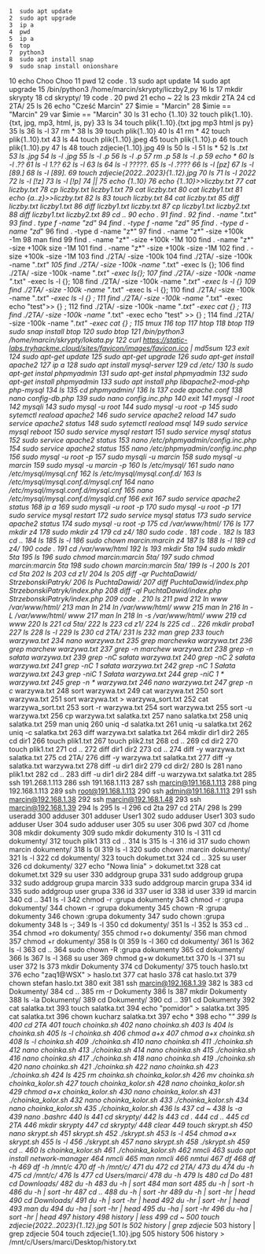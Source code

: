     1  sudo apt update
    2  sudo apt upgrade
    3  ip a
    4  pwd
    5  ip a
    6  top
    7  python3
    8  sudo apt install snap
    9  sudo snap install onionshare
   10  echo Choo Choo
   11  pwd
   12  code .
   13  sudo apt update
   14  sudo apt upgrade
   15  /bin/python3 /home/marcin/skrypty/liczby2,py
   16  ls
   17  mkdir skrypty
   18  cd skrypty/
   19  code .
   20  pwd
   21  echo ~
   22  ls
   23  mkdir 2TA
   24  cd 2TA/
   25  ls
   26  echo "Cześć Marcin"
   27  $imie = "Marcin"
   28  $imie == "Marcin"
   29  var $imie == "Marcin"
   30  ls
   31  echo {1..10}
   32  touch plik{1..10}.{txt, jpg, mp3, html, js, py}
   33  ls
   34  touch plik{1..10}.{txt jpg mp3 html js py}
   35  ls
   36  ls -l
   37  rm  *
   38  ls
   39  touch plik{1..10}
   40  ls
   41  rm *
   42  touch plik{1..10}.txt
   43  ls
   44  touch plik{1..10}.jpeg
   45  touch plik{1..10}.p
   46  touch plik{1..10}.py
   47  ls
   48  touch zdjecie{1..10}.jpg
   49  ls
   50  ls -l
   51  ls *
   52  ls *.txt
   53  ls *.jpg
   54  ls -l *.jpg
   55  ls -l *.p
   56  ls -l *.p*
   57  rm *.p
   58  ls -l *.p*
   59  echo *
   60  ls -l *.??
   61  ls -l *1.??
   62  ls -l
   63  ls
   64  ls -l ?????.*
   65  ls -l *.????
   66  ls -l [pz]*
   67  ls -l *[89.]*
   68  ls -l *[89].*
   69  touch zdjecie{2022..2023}{1..12}.jpg
   70  ls
   71  ls -l *2022*
   72  ls -l [!z]*
   73  ls -l [!p]*
   74  ||
   75  echo {1..10}
   76  echo {1..10}>>liczby.txt
   77  cat liczby.txt
   78  cp liczby.txt liczby1.txt
   79  cat liczby.txt 
   80  cat liczby1.txt 
   81  echo {a..z}>>liczby.txt
   82  ls
   83  touch liczby.txt 
   84  cat liczby.txt 
   85  diff liczby.txt liczby1.txt
   86  diff liczby1.txt liczby.txt
   87  cp liczby1.txt liczby2.txt
   88  diff liczby1.txt liczby2.txt
   89  cd ..
   90  echo .
   91  find .
   92  find . -name "*.txt"
   93  find . type f -name "zd*"
   94  find . -type f -name "zd*"
   95  find . -type d -name "zd*"
   96  find . -type d -name "z*"
   97  find . -name "z*" -size +100k -1m
   98  man find
   99  find . -name "z*" -size +100k -1M
  100  find . -name "z*" -size +100k size -1M
  101  find . -name "z*" -size +100k -size -1M
  102  find . -size +100k -size -1M
  103  find ./2TA/ -size -100k 
  104  find ./2TA/ -size -100k -name "*.txt"
  105  find ./2TA/ -size -100k -name "*.txt" -exec ls {};
  106  find ./2TA/ -size -100k -name "*.txt" -exec ls{};
  107  find ./2TA/ -size -100k -name "*.txt" -exec ls -l {};
  108  find ./2TA/ -size -100k -name "*.txt" -exec ls -l {}
  109  find ./2TA/ -size -100k -name "*.txt" -exec ls -l {}\;
  110  find ./2TA/ -size -100k -name "*.txt" -exec ls -l {} \;
  111  find ./2TA/ -size -100k -name "*.txt" -exec echo "test">> {} \;
  112  find ./2TA/ -size -100k -name "*.txt" -exec cat {} \;
  113  find ./2TA/ -size -100k -name "*.txt" -exec echo "test" >> {} \;
  114  find ./2TA/ -size -100k -name "*.txt" -exec cat {} \;
  115  tmux
  116  top
  117  htop
  118  btop
  119  sudo snap install btop
  120  sudo btop
  121  /bin/python3 /home/marcin/skrypty/lokata.py
  122  curl https://static-labs.tryhackme.cloud/sites/favicon/images/favicon.ico | md5sum
  123  exit
  124  sudo apt-get update
  125  sudo apt-get upgrade
  126  sudo apt-get install apache2
  127  ip a
  128  sudo apt install mysql-server
  129  cd /etc/
  130  ls sudo apt-get instal phpmyadmin
  131  sudo apt-get instal phpmyadmin
  132  sudo apt-get install phpmyadmin
  133  sudo apt install php libapache2-mod-php php-mysql
  134  ls
  135  cd phpmyadmin/
  136  ls
  137  code apache.conf 
  138  nano config-db.php 
  139  sudo nano config.inc.php 
  140  exit
  141  mysql -l root
  142  mysqli
  143  sudo mysql -u root
  144  sudo mysql -u root -p
  145  sudo sytemctl reaload apache2
  146  sudo service apache2 reload
  147  sudo service apache2 status
  148  sudo sytemctl reaload msql
  149  sudo service mysql reboot
  150  sudo service mysql restart
  151  sudo service mysql status
  152  sudo service apache2 status
  153  nano /etc/phpmyadmin/config.inc.php 
  154  sudo service apache2 status
  155  nano /etc/phpmyadmin/config.inc.php 
  156  sudo mysql -u root -p
  157  sudo mysqli -u marcin
  158  sudo mysql -u marcin
  159  sudo mysql -u marcin -p
  160  ls /etc/mysql/
  161  sudo nano /etc/mysql/mysql.cnf 
  162  ls /etc/mysql/mysql.conf.d/
  163  ls /etc/mysql/mysql.conf.d/mysql.cnf 
  164  nano /etc/mysql/mysql.conf.d/mysql.cnf 
  165  nano /etc/mysql/mysql.conf.d/mysqld.cnf 
  166  exit
  167  sudo service apache2 status
  168  ip a
  169  sudo mysqli -u root -p
  170  sudo mysql -u root -p
  171  sudo service mysql restart
  172  sudo service mysql status
  173  sudo service apache2 status
  174  sudo mysql -u root -p
  175  cd /var/www/html/
  176  ls
  177  mkdir z4
  178  sudo mkdir z4
  179  cd z4/
  180  sudo code .
  181  code .
  182  ls
  183  cd ..
  184  ls
  185  ls -l
  186  sudo chown marcin:marcin z4
  187  ls
  188  ls -l
  189  cd z4/
  190  code .
  191  cd /var/www/html
  192  ls
  193  mkdir 5ta
  194  sudo mkdir 5ta
  195  ls
  196  sudo chmod marcin:marcin 5ta/
  197  sudo chmod marcin:marcin 5ta
  198  sudo chown marcin:marcin 5ta/
  199  ls -l
  200  ls
  201  cd 5ta
  202  ls
  203  cd z1/
  204  ls
  205  diff -qr PuchtaDawid/ StrzebonskiPatryk/
  206  ls PuchtaDawid/
  207  diff PuchtaDawid/index.php StrzebonskiPatryk/index.php 
  208  diff -ql PuchtaDawid/index.php StrzebonskiPatryk/index.php 
  209  code .
  210  ls
  211  pwd
  212  ln www /var/www/html/
  213  man ln
  214  ln /var/www/html/ www
  215  man ln
  216  ln -L /var/www/html/ www
  217  man ln
  218  ln -s /var/www/html/ www
  219  cd www
  220  ls
  221  cd 5ta/
  222  ls
  223  cd z1/
  224  ls
  225  cd ..
  226  mkdir proba1
  227  ls
  228  ls -l
  229  ls
  230  cd 2TA/
  231  ls
  232  man grep
  233  touch warzywa.txt
  234  nano warzywa.txt 
  235  grep marchewka warzywa.txt 
  236  grep marchew warzywa.txt 
  237  grep -n marchew warzywa.txt 
  238  grep -n sałata warzywa.txt 
  239  grep -nC sałata warzywa.txt 
  240  grep -nC 2 sałata warzywa.txt 
  241  grep -nC 1 sałata warzywa.txt 
  242  grep -nC 1 Sałata warzywa.txt 
  243  grep -niC 1 Sałata warzywa.txt 
  244  grep -niC 1 * warzywa.txt 
  245  grep -n * warzywa.txt 
  246  nano warzywa.txt 
  247  grep -n c* warzywa.txt 
  248  sort warzywa.txt 
  249  cat warzywa.txt 
  250  sort warzywa.txt 
  251  sort warzywa.txt > warzywa_sort.txt
  252  cat warzywa_sort.txt 
  253  sort -r warzywa.txt
  254  sort warzywa.txt
  255  sort -u warzywa.txt
  256  cp warzywa.txt salatka.txt
  257  nano salatka.txt 
  258  uniq salatka.txt 
  259  man uniq
  260  uniq -d salatka.txt 
  261  uniq -u salatka.txt 
  262  uniq -c salatka.txt 
  263  diff warzywa.txt salatka.txt 
  264  mkdir dir1 dir2
  265  cd dir1
  266  touch plik1.txt
  267  touch plik2.tst
  268  cd ..
  269  cd dir2
  270  touch plik1.txt
  271  cd ..
  272  diff dir1 dir2
  273  cd ..
  274  diff -y warzywa.txt salatka.txt
  275  cd 2TA/
  276  diff -y warzywa.txt salatka.txt 
  277  diff -y salatka.txt warzywa.txt
  278  diff -u dir1 dir2
  279  cd dir2/
  280  ls
  281  nano plik1.txt 
  282  cd ..
  283  diff -u dir1 dir2
  284  diff -u warzywa.txt salatka.txt 
  285  ssh 191.268.1.113
  286  ssh 191.168.1.113
  287  ssh marcin@191.168.1.113
  288  ping 192.168.1.113
  289  ssh root@191.168.1.113
  290  ssh admin@191.168.1.113
  291  ssh marcin@192.168.1.38
  292  ssh marcin@192.168.1.48
  293  ssh marcin@192.168.1.39
  294  ls
  295  ls -l
  296  cd 2ta
  297  cd 2TA/
  298  ls
  299  useradd
  300  adduser
  301  adduser User1
  302  sudo adduser User1
  303  sudo adduser User
  304  sudo adduser user
  305  su user
  306  pwd
  307  cd /home
  308  mkdir dokumenty
  309  sudo mkdir dokumenty
  310  ls -l
  311  cd dokumenty/
  312  touch plik1
  313  cd ..
  314  ls
  315  ls -l
  316  id
  317  sudo chown marcin dokumenty/
  318  ls 0l
  319  ls -l
  320  sudo chown :marcin dokumenty/
  321  ls -l
  322  cd dokumenty/
  323  touch dokumet.txt
  324  cd ..
  325  su user
  326  cd dokumenty/
  327  echo "Nowa linia" > dokumet.txt 
  328  cat dokumet.txt 
  329  su user
  330  addgroup grupa
  331  sudo addgroup grupa
  332  sudo addgroup grupa marcin
  333  sudo addgroup marcin grupa
  334  id
  335  sudo addgroup user grupa
  336  id
  337  user id
  338  id user
  339  id marcin
  340  cd ..
  341  ls -l
  342  chmod -r :grupa dokumenty
  343  chmod -r :grupa dokumenty/
  344  chown -r :grupa dokumenty
  345  chown -R :grupa dokumenty
  346  chown :grupa dokumenty
  347  sudo chown :grupa dokumenty
  348  ls -;
  349  ls -l
  350  cd dokumenty/
  351  ls -l
  352  ls 
  353  cd ..
  354  chmod +ro dokumenty/
  355  chmod r+o dokumenty/
  356  man chmod
  357  chmod +r dokumenty/
  358  ls 0l
  359  ls -l
  360  cd dokumenty/
  361  ls
  362  ls -l
  363  cd ..
  364  sudo chown -R :grupa dokumenty
  365  cd dokumenty/
  366  ls
  367  ls -l
  368  su user
  369  chmod g+w dokumet.txt 
  370  ls -l
  371  su user
  372  ls
  373  mkdir Dokumenty
  374  cd Dokumenty/
  375  touch haslo.txt
  376  echo "zaq1@WSX" > haslo.txt
  377  cat haslo
  378  cat haslo.txt 
  379  chown stefan haslo.txt 
  380  exit
  381  ssh marcin@192.168.1.39
  382  ls
  383  cd Dokumenty/
  384  cd ..
  385  rm -r Dokumenty
  386  ls
  387  mkdir Dokumenty
  388  ls -la Dokumenty/
  389  cd Dokumenty/
  390  cd ..
  391  cd Dokumenty
  392  cat salatka.txt
  393  touch salatka.txt
  394  echo "pomidor" > salatka.txt
  395  cat salatka.txt 
  396  chown kucharz salatka.txt 
  397  echo *
  398  echo "*"
  399  ls
  400  cd 2TA
  401  touch choinka.sh
  402  nano choinka.sh 
  403  ls
  404  ls choinka.sh 
  405  ls -l choinka.sh 
  406  chmod a+x
  407  chmod a+x choinka.sh 
  408  ls -l choinka.sh 
  409  ./choinka.sh 
  410  nano choinka.sh 
  411  ./choinka.sh 
  412  nano choinka.sh 
  413  ./choinka.sh 
  414  nano choinka.sh 
  415  ./choinka.sh 
  416  nano choinka.sh 
  417  ./choinka.sh 
  418  nano choinka.sh 
  419  ./choinka.sh 
  420  nano choinka.sh 
  421  ./choinka.sh 
  422  nano choinka.sh 
  423  ./choinka.sh 
  424  ls
  425  rm choinka.sh choinka_kolor.sh
  426  mv choinka.sh choinka_kolor.sh
  427  touch choinka_kolor.sh
  428  nano choinka_kolor.sh 
  429  chmod a+x choinka_kolor.sh 
  430  nano choinka_kolor.sh 
  431  ./choinka_kolor.sh 
  432  nano choinka_kolor.sh 
  433  ./choinka_kolor.sh 
  434  nano choinka_kolor.sh 
  435  ./choinka_kolor.sh 
  436  ls
  437  cd ~
  438  ls -a 
  439  nano .bashrc 
  440  ls
  441  cd skrypty/
  442  ls
  443  cd .
  444  cd ..
  445  cd 2TA
  446  mkdir skrypty
  447  cd skrypty/
  448  clear
  449  touch skrypt.sh
  450  nano skrypt.sh 
  451  skrypt.sh
  452  ./skrypt.sh
  453  ls -l
  454  chmod a+x skrypt.sh 
  455  ls -l
  456  ./skrypt.sh 
  457  nano skrypt.sh 
  458  ./skrypt.sh 
  459  cd ..
  460  ls choinka_kolor.sh 
  461  ./choinka_kolor.sh 
  462  nmcli
  463  sudo apt install network-manager
  464  nmcli
  465  man nmcli
  466  nmtui
  467  df
  468  df -h
  469  df -h /mnt/c
  470  df -h /mnt/c/
  471  du
  472  cd 2TA/
  473  du
  474  du -h
  475  cd /mnt/c/
  476  ls
  477  cd Users/marci/
  478  du -h
  479  ls
  480  cd Do
  481  cd Downloads/
  482  du -h
  483  du -h | sort
  484  man sort
  485  du -h | sort -h
  486  du -h | sort -hr
  487  cd ..
  488  du -h | sort -hr
  489  du -h | sort -hr | head
  490  cd Downloads/
  491  du -h | sort -hr | head
  492  du -hr | sort -hr | head
  493  man du
  494  du -ha | sort -hr | head
  495  du -ha | sort -hr
  496  du -ha | sort -hr | head
  497  history
  498  history | less
  499  cd ~
  500  touch zdjecie{2022..2023}{1..12}.jpg
  501  ls
  502  history | grep zdjecie*
  503  history | grep zdjecie
  504  touch zdjecie{1..10}.jpg
  505  history 
  506  history > /mnt/c/Users/marci/Desktop/history.txt

